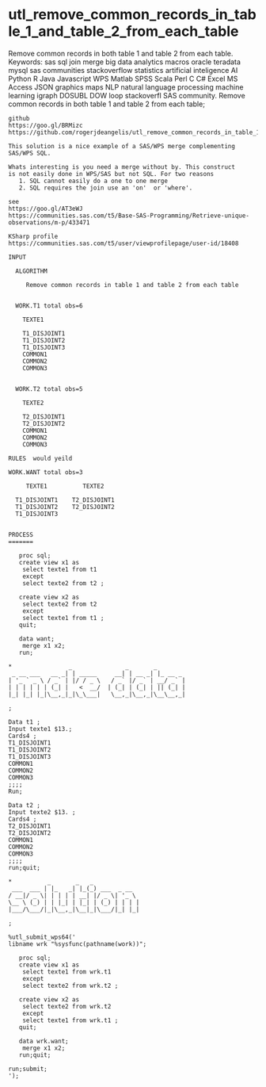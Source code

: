 # utl_remove_common_records_in_table_1_and_table_2_from_each_table
Remove common records in both table 1 and table 2 from each table. Keywords: sas sql join merge big data analytics macros oracle teradata mysql sas communities stackoverflow statistics artificial inteligence AI Python R Java Javascript WPS Matlab SPSS Scala Perl C C# Excel MS Access JSON graphics maps NLP natural language processing machine learning igraph DOSUBL DOW loop stackoverfl SAS community.
    Remove common records in both table 1 and table 2 from each table;

    github
    https://goo.gl/BRMizc
    https://github.com/rogerjdeangelis/utl_remove_common_records_in_table_1_and_table_2_from_each_table

    This solution is a nice example of a SAS/WPS merge complementing SAS/WPS SQL.

    Whats interesting is you need a merge without by. This construct
    is not easily done in WPS/SAS but not SQL. For two reasons
       1. SQL cannot easily do a one to one merge
       2. SQL requires the join use an 'on'  or 'where'.

    see
    https://goo.gl/AT3eWJ
    https://communities.sas.com/t5/Base-SAS-Programming/Retrieve-unique-observations/m-p/433471

    KSharp profile
    https://communities.sas.com/t5/user/viewprofilepage/user-id/18408

    INPUT

      ALGORITHM

         Remove common records in table 1 and table 2 from each table


      WORK.T1 total obs=6

        TEXTE1

        T1_DISJOINT1
        T1_DISJOINT2
        T1_DISJOINT3
        COMMON1
        COMMON2
        COMMON3


      WORK.T2 total obs=5

        TEXTE2

        T2_DISJOINT1
        T2_DISJOINT2
        COMMON1
        COMMON2
        COMMON3

    RULES  would yeild

    WORK.WANT total obs=3

         TEXTE1          TEXTE2

      T1_DISJOINT1    T2_DISJOINT1
      T1_DISJOINT2    T2_DISJOINT2
      T1_DISJOINT3


    PROCESS
    =======

       proc sql;
       create view x1 as
        select texte1 from t1
        except
        select texte2 from t2 ;

       create view x2 as
        select texte2 from t2
        except
        select texte1 from t1 ;
       quit;

       data want;
        merge x1 x2;
       run;

    *                _               _       _
     _ __ ___   __ _| | _____     __| | __ _| |_ __ _
    | '_ ` _ \ / _` | |/ / _ \   / _` |/ _` | __/ _` |
    | | | | | | (_| |   <  __/  | (_| | (_| | || (_| |
    |_| |_| |_|\__,_|_|\_\___|   \__,_|\__,_|\__\__,_|

    ;

    Data t1 ;
    Input texte1 $13.;
    Cards4 ;
    T1_DISJOINT1
    T1_DISJOINT2
    T1_DISJOINT3
    COMMON1
    COMMON2
    COMMON3
    ;;;;
    Run;

    Data t2 ;
    Input texte2 $13. ;
    Cards4 ;
    T2_DISJOINT1
    T2_DISJOINT2
    COMMON1
    COMMON2
    COMMON3
    ;;;;
    run;quit;

    *          _       _   _
     ___  ___ | |_   _| |_(_) ___  _ __
    / __|/ _ \| | | | | __| |/ _ \| '_ \
    \__ \ (_) | | |_| | |_| | (_) | | | |
    |___/\___/|_|\__,_|\__|_|\___/|_| |_|

    ;

    %utl_submit_wps64('
    libname wrk "%sysfunc(pathname(work))";

       proc sql;
       create view x1 as
        select texte1 from wrk.t1
        except
        select texte2 from wrk.t2 ;

       create view x2 as
        select texte2 from wrk.t2
        except
        select texte1 from wrk.t1 ;
       quit;

       data wrk.want;
        merge x1 x2;
       run;quit;

    run;submit;
    ');

